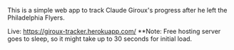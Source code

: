 This is a simple web app to track Claude Giroux's progress after he left the Philadelphia Flyers.

Live: https://giroux-tracker.herokuapp.com/  **Note:  Free hosting server goes to sleep, so it might take up to 30 seconds for initial load.
